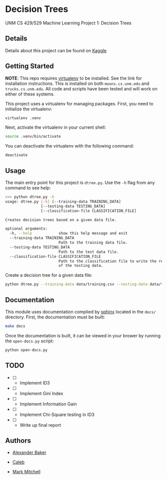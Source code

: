 # Decision Trees

UNM CS 429/529 Machine Learning Project 1: Decision Trees


## Details

Details about this project can be found on [Kaggle](https://inclass.kaggle.com/c/cs529-project1)


## Getting Started

**NOTE**: This repo requires [virtualenv](https://virtualenv.pypa.io/en/stable/) to be installed. See the link for installation instructions.
This is installed on both `moons.cs.unm.edu` and `trucks.cs.unm.edu`. All code and scripts have been tested and will work on either of these systems.

This project uses a virtualenv for managing packages. First, you need to initialize the virtualenv:

```bash
virtualenv .venv
```

Next, activate the virtualenv in your current shell:

```bash
source .venv/bin/activate
```

You can deactivate the virtualenv with the following command:

```bash
deactivate
```


## Usage

The main entry point for this project is `dtree.py`. Use the `-h` flag from any command to see help:

```bash
>>> python dtree.py -h
usage: dtree.py [-h] [--training-data TRAINING_DATA]
                [--testing-data TESTING_DATA]
                [--classification-file CLASSIFICATION_FILE]

Creates decision trees based on a given data file.

optional arguments:
  -h, --help            show this help message and exit
  --training-data TRAINING_DATA
                        Path to the training data file.
  --testing-data TESTING_DATA
                        Path to the test data file.
  --classification-file CLASSIFICATION_FILE
                        Path to the classification file to write the results
                        of the testing data.
```

Create a decision tree for a given data file:

```bash
python dtree.py --training-data data/training.csv --testing-data data/testing.csv
```


## Documentation

This module uses documentation complied by [sphinx](http://www.sphinx-doc.org/en/stable/) located in the `docs/` directory. First, the documentation must be built:

```bash
make docs
```

Once the documentation is built, it can be viewed in your brower by running the `open-docs.py` script:

```bash
python open-docs.py
```


## TODO

- [ ] - Implement ID3
- [ ] - Implement Gini Index
- [ ] - Implement Information Gain
- [ ] - Implement Chi-Square testing in ID3
- [ ] - Write up final report


## Authors

* [Alexander Baker](mailto:alexebaker@unm.edu)

* [Caleb](mailto:waterscaleb@unm.edu)

* [Mark Mitchell](mailto:mamitchell@unm.edu)
